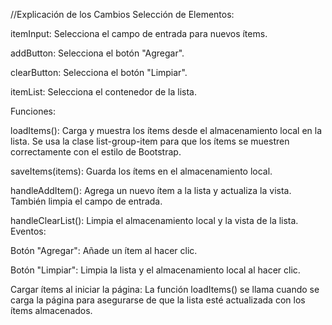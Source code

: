 //Explicación de los Cambios
Selección de Elementos:

itemInput: Selecciona el campo de entrada para nuevos ítems.

addButton: Selecciona el botón "Agregar".

clearButton: Selecciona el botón "Limpiar".

itemList: Selecciona el contenedor de la lista.

Funciones:

loadItems(): Carga y muestra los ítems desde el almacenamiento local en la lista. Se usa la clase list-group-item para que los ítems se muestren correctamente con el estilo de Bootstrap.

saveItems(items): Guarda los ítems en el almacenamiento local.

handleAddItem(): Agrega un nuevo ítem a la lista y actualiza la vista. También limpia el campo de entrada.

handleClearList(): Limpia el almacenamiento local y la vista de la lista.
Eventos:

Botón "Agregar": Añade un ítem al hacer clic.

Botón "Limpiar": Limpia la lista y el almacenamiento local al hacer clic.

Cargar ítems al iniciar la página: La función loadItems() se llama cuando se carga la página para asegurarse de que la lista esté actualizada con los ítems almacenados.